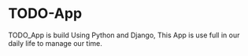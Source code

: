 # TODO-App
TODO_App is build Using Python and Django, This App is use full in our daily life to manage our time.
